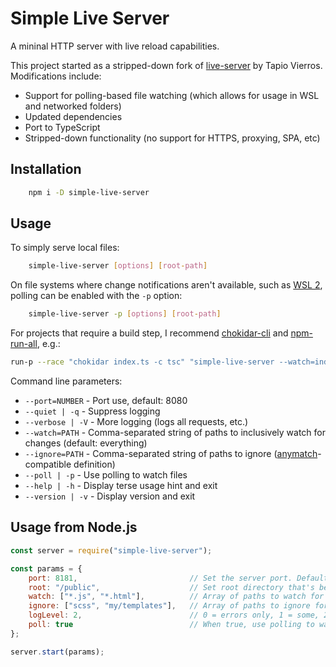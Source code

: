 Simple Live Server
==================

A mininal HTTP server with live reload capabilities.

This project started as a stripped-down fork of [live-server](https://github.com/tapio/live-server) by Tapio Vierros. Modifications include:
- Support for polling-based file watching (which allows for usage in WSL and networked folders)
- Updated dependencies
- Port to TypeScript
- Stripped-down functionality (no support for HTTPS, proxying, SPA, etc)

Installation
------------

```bash
    npm i -D simple-live-server
```

Usage
------------

To simply serve local files:

```bash
    simple-live-server [options] [root-path]
```

On file systems where change notifications aren't available, such as [WSL 2](https://github.com/microsoft/WSL/issues/4739), polling can be enabled with the `-p` option: 

```bash
    simple-live-server -p [options] [root-path]
```

For projects that require a build step, I recommend [chokidar-cli](https://www.npmjs.com/package/chokidar-cli) and [npm-run-all](https://www.npmjs.com/package/npm-run-all), e.g.:

```bash
run-p --race "chokidar index.ts -c tsc" "simple-live-server --watch=index.js"
```


Command line parameters:

* `--port=NUMBER`  - Port use, default: 8080
* `--quiet | -q`   - Suppress logging
* `--verbose | -V` - More logging (logs all requests, etc.)
* `--watch=PATH`   - Comma-separated string of paths to inclusively watch for changes (default: everything)
* `--ignore=PATH`  - Comma-separated string of paths to ignore ([anymatch](https://github.com/es128/anymatch)-compatible definition)
* `--poll | -p`    - Use polling to watch files
* `--help | -h`    - Display terse usage hint and exit
* `--version | -v` - Display version and exit

Usage from Node.js
------------------

```javascript
const server = require("simple-live-server");

const params = {
    port: 8181,                         // Set the server port. Defaults to 8080.
    root: "/public",                    // Set root directory that's being served. Defaults to cwd.
    watch: ["*.js", "*.html"],          // Array of paths to watch for reloading.
    ignore: ["scss", "my/templates"],   // Array of paths to ignore for reloading.
    logLevel: 2,                        // 0 = errors only, 1 = some, 2 = lots
    poll: true                          // When true, use polling to watch files. 
};

server.start(params);
```

